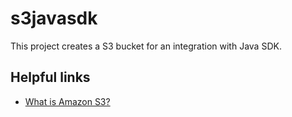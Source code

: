 # s3javasdk

This project creates a S3 bucket for an integration with Java SDK.

## Helpful links

- [What is Amazon S3?][1]

[1]: https://docs.aws.amazon.com/AmazonS3/latest/userguide/Welcome.html